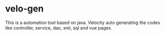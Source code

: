 # velo-gen

This is a automation tool based on java. Velocity auto generating the codes like controller, service, dao, xml, sql and vue pages.